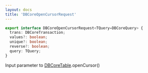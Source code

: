 ```yaml
---
layout: docs
title: 'DBCoreOpenCursorRequest'
---
```


```ts
export interface DBCoreOpenCursorRequest<TQuery=DBCoreQuery> {
  trans: DBCoreTransaction;
  values?: boolean;
  unique?: boolean;
  reverse?: boolean;
  query: TQuery;
}
```
Input parameter to [DBCoreTable](DBCoreTable).openCursor()
